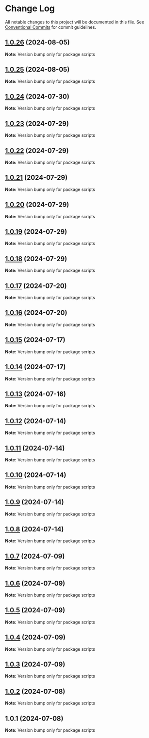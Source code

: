 # Change Log

All notable changes to this project will be documented in this file.
See [Conventional Commits](https://conventionalcommits.org) for commit guidelines.

## [1.0.26](https://github.com/Kallenju/notes/compare/scripts@1.0.25...scripts@1.0.26) (2024-08-05)

**Note:** Version bump only for package scripts

## [1.0.25](https://github.com/Kallenju/notes/compare/scripts@1.0.24...scripts@1.0.25) (2024-08-05)

**Note:** Version bump only for package scripts

## [1.0.24](https://github.com/Kallenju/notes/compare/scripts@1.0.23...scripts@1.0.24) (2024-07-30)

**Note:** Version bump only for package scripts

## [1.0.23](https://github.com/Kallenju/notes/compare/scripts@1.0.22...scripts@1.0.23) (2024-07-29)

**Note:** Version bump only for package scripts

## [1.0.22](https://github.com/Kallenju/notes/compare/scripts@1.0.21...scripts@1.0.22) (2024-07-29)

**Note:** Version bump only for package scripts

## [1.0.21](https://github.com/Kallenju/notes/compare/scripts@1.0.20...scripts@1.0.21) (2024-07-29)

**Note:** Version bump only for package scripts

## [1.0.20](https://github.com/Kallenju/notes/compare/scripts@1.0.19...scripts@1.0.20) (2024-07-29)

**Note:** Version bump only for package scripts

## [1.0.19](https://github.com/Kallenju/notes/compare/scripts@1.0.18...scripts@1.0.19) (2024-07-29)

**Note:** Version bump only for package scripts

## [1.0.18](https://github.com/Kallenju/notes/compare/scripts@1.0.17...scripts@1.0.18) (2024-07-29)

**Note:** Version bump only for package scripts

## [1.0.17](https://github.com/Kallenju/notes/compare/scripts@1.0.16...scripts@1.0.17) (2024-07-20)

**Note:** Version bump only for package scripts

## [1.0.16](https://github.com/Kallenju/notes/compare/scripts@1.0.15...scripts@1.0.16) (2024-07-20)

**Note:** Version bump only for package scripts

## [1.0.15](https://github.com/Kallenju/notes/compare/scripts@1.0.14...scripts@1.0.15) (2024-07-17)

**Note:** Version bump only for package scripts

## [1.0.14](https://github.com/Kallenju/notes/compare/scripts@1.0.13...scripts@1.0.14) (2024-07-17)

**Note:** Version bump only for package scripts

## [1.0.13](https://github.com/Kallenju/notes/compare/scripts@1.0.12...scripts@1.0.13) (2024-07-16)

**Note:** Version bump only for package scripts

## [1.0.12](https://github.com/Kallenju/notes/compare/scripts@1.0.11...scripts@1.0.12) (2024-07-14)

**Note:** Version bump only for package scripts

## [1.0.11](https://github.com/Kallenju/notes/compare/scripts@1.0.10...scripts@1.0.11) (2024-07-14)

**Note:** Version bump only for package scripts

## [1.0.10](https://github.com/Kallenju/notes/compare/scripts@1.0.9...scripts@1.0.10) (2024-07-14)

**Note:** Version bump only for package scripts

## [1.0.9](https://github.com/Kallenju/notes/compare/scripts@1.0.8...scripts@1.0.9) (2024-07-14)

**Note:** Version bump only for package scripts

## [1.0.8](https://github.com/Kallenju/notes/compare/scripts@1.0.7...scripts@1.0.8) (2024-07-14)

**Note:** Version bump only for package scripts

## [1.0.7](https://github.com/Kallenju/notes/compare/scripts@1.0.6...scripts@1.0.7) (2024-07-09)

**Note:** Version bump only for package scripts

## [1.0.6](https://github.com/Kallenju/notes/compare/scripts@1.0.5...scripts@1.0.6) (2024-07-09)

**Note:** Version bump only for package scripts

## [1.0.5](https://github.com/Kallenju/notes/compare/scripts@1.0.4...scripts@1.0.5) (2024-07-09)

**Note:** Version bump only for package scripts

## [1.0.4](https://github.com/Kallenju/notes/compare/scripts@1.0.3...scripts@1.0.4) (2024-07-09)

**Note:** Version bump only for package scripts

## [1.0.3](https://github.com/Kallenju/notes/compare/scripts@1.0.2...scripts@1.0.3) (2024-07-09)

**Note:** Version bump only for package scripts

## [1.0.2](https://github.com/Kallenju/notes/compare/scripts@1.0.1...scripts@1.0.2) (2024-07-08)

**Note:** Version bump only for package scripts

## 1.0.1 (2024-07-08)

**Note:** Version bump only for package scripts
